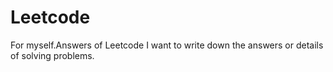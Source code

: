 # Leetcode
For myself.Answers of Leetcode
I want to write down the answers or details of solving problems.
